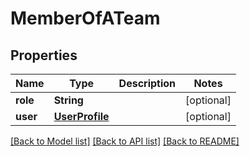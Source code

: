 # MemberOfATeam

## Properties
Name | Type | Description | Notes
------------ | ------------- | ------------- | -------------
**role** | **String** |  | [optional] 
**user** | [**UserProfile**](UserProfile.md) |  | [optional] 

[[Back to Model list]](../README.md#documentation-for-models) [[Back to API list]](../README.md#documentation-for-api-endpoints) [[Back to README]](../README.md)


